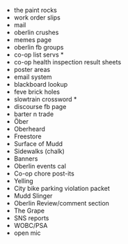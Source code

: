 + the paint rocks
+ work order slips
+ mail
+ oberlin crushes
+ memes page
+ oberlin fb groups
+ co-op list servs *
+ co-op health inspection result sheets
+ poster areas
+ email system
+ blackboard lookup
+ feve brick holes
+ slowtrain crossword *
+ discourse fb page
+ barter n trade
+ Öber
+ Oberheard
+ Freestore
+ Surface of Mudd
+ Sidewalks (chalk)
+ Banners
+ Oberlin events cal
+ Co-op chore post-its
+ Yelling
+ City bike parking violation packet
+ Mudd Slinger
+ Oberlin Review/comment section
+ The Grape
+ SNS reports
+ WOBC/PSA
+ open mic
